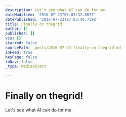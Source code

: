 ```yaml
---
description: Let’s see what AI can do for me.
dateModified: '2016-07-23T07:03:32.887Z'
datePublished: '2016-07-23T07:03:46.739Z'
title: Finally on thegrid!
author: []
publisher: {}
via: {}
starred: false
sourcePath: _posts/2016-07-23-finally-on-thegrid.md
inFeed: true
hasPage: false
inNav: false
_type: MediaObject

---
```

# Finally on thegrid!

Let's see what AI can do for me.